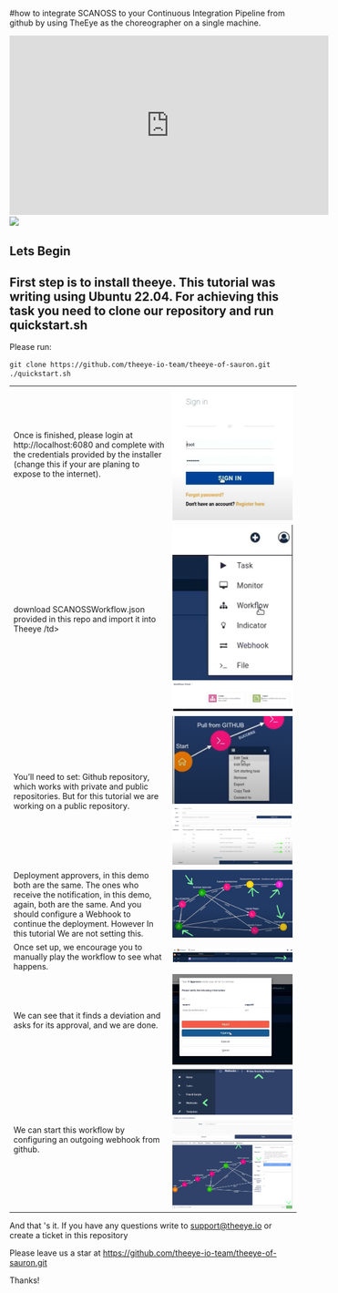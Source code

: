  #how to integrate SCANOSS to your Continuous Integration Pipeline from github by using TheEye as the choreographer on a single machine. 
<iframe width="560" height="315" src="https://www.youtube.com/embed/GxjtUZ6cnKI" title="YouTube video player" frameborder="0" allow="accelerometer; autoplay; clipboard-write; encrypted-media; gyroscope; picture-in-picture" allowfullscreen></iframe>

 <img src="./images/image1.png">

## Lets Begin
## First step is to install theeye. This tutorial was writing using Ubuntu 22.04. For achieving this task you need to clone our repository and run quickstart.sh

Please run:
 ```
git clone https://github.com/theeye-io-team/theeye-of-sauron.git
 ./quickstart.sh
```

<table cellspacing="0" cellpadding="0">
   <tr>
    <td> Once is finished, please login at http://localhost:6080
and complete with the credentials provided by the installer (change this if your are planing to expose to the internet).</td>
    <td> <img src="./images/imagen2.png"></td>
   </tr> 
   <tr>
    <td> download SCANOSSWorkflow.json provided in this repo and import it into Theeye
    /td>
    <td> 
         <img src="./images/imagen3.png">
         <img src="./images/imagen4.png">
    </td>
   </tr> 
   <tr>
   <td>
       You’ll need to set:
       Github repository, which works with private and public repositories. But for this tutorial we are working on a public repository.
   </td>
   <td>
         <img src="./images/imagen5.png">
         <img src="./images/imagen6.png">
   </td>
   </tr> 
   <tr>
   <td>
     Deployment approvers, in this demo both are the same. 
     The ones who receive the notification, in this demo, again, both are the same.
     And you should configure a Webhook to continue the deployment. However In this tutorial We are not setting this.
   </td>
   <td>
         <img src="./images/imagen7.png">
   </td>
   </tr> 
   <tr>
   <td>
     Once set up, we encourage you to manually play the workflow to see what happens.
   </td>
   <td>
         <img src="./images/imagen8.png">
   </td>
   </tr> 
   <tr>
   <td>
         We can see that it finds a deviation and asks for its approval, and we are done.
   </td>
   <td>
         <img src="./images/imagen9.png">
   </td>
   </tr> 
   <tr>
   <td>
         We can start this workflow by configuring an outgoing webhook from github.
   </td>
   <td>
         <img src="./images/imagen10.png">
         <img src="./images/imagen11.png">
         <img src="./images/imagen12.png">

   </td>
   </tr> 
</table>

And that 's it. If you have any questions write to support@theeye.io or create a ticket in this repository

Please leave us a star at https://github.com/theeye-io-team/theeye-of-sauron.git

Thanks!


